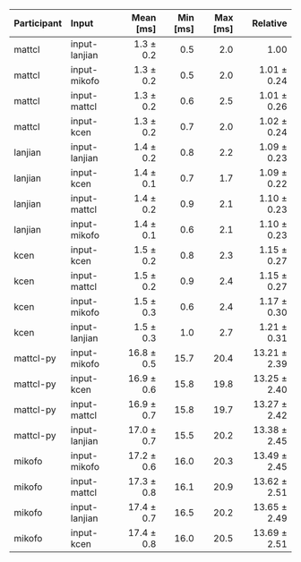 | Participant | Input | Mean [ms] | Min [ms] | Max [ms] | Relative |
|:---|:---|---:|---:|---:|---:|
| mattcl | input-lanjian | 1.3 ± 0.2 | 0.5 | 2.0 | 1.00 |
| mattcl | input-mikofo | 1.3 ± 0.2 | 0.5 | 2.0 | 1.01 ± 0.24 |
| mattcl | input-mattcl | 1.3 ± 0.2 | 0.6 | 2.5 | 1.01 ± 0.26 |
| mattcl | input-kcen | 1.3 ± 0.2 | 0.7 | 2.0 | 1.02 ± 0.24 |
| lanjian | input-lanjian | 1.4 ± 0.2 | 0.8 | 2.2 | 1.09 ± 0.23 |
| lanjian | input-kcen | 1.4 ± 0.1 | 0.7 | 1.7 | 1.09 ± 0.22 |
| lanjian | input-mattcl | 1.4 ± 0.2 | 0.9 | 2.1 | 1.10 ± 0.23 |
| lanjian | input-mikofo | 1.4 ± 0.1 | 0.6 | 2.1 | 1.10 ± 0.23 |
| kcen | input-kcen | 1.5 ± 0.2 | 0.8 | 2.3 | 1.15 ± 0.27 |
| kcen | input-mattcl | 1.5 ± 0.2 | 0.9 | 2.4 | 1.15 ± 0.27 |
| kcen | input-mikofo | 1.5 ± 0.3 | 0.6 | 2.4 | 1.17 ± 0.30 |
| kcen | input-lanjian | 1.5 ± 0.3 | 1.0 | 2.7 | 1.21 ± 0.31 |
| mattcl-py | input-mikofo | 16.8 ± 0.5 | 15.7 | 20.4 | 13.21 ± 2.39 |
| mattcl-py | input-kcen | 16.9 ± 0.6 | 15.8 | 19.8 | 13.25 ± 2.40 |
| mattcl-py | input-mattcl | 16.9 ± 0.7 | 15.8 | 19.7 | 13.27 ± 2.42 |
| mattcl-py | input-lanjian | 17.0 ± 0.7 | 15.5 | 20.2 | 13.38 ± 2.45 |
| mikofo | input-mikofo | 17.2 ± 0.6 | 16.0 | 20.3 | 13.49 ± 2.45 |
| mikofo | input-mattcl | 17.3 ± 0.8 | 16.1 | 20.9 | 13.62 ± 2.51 |
| mikofo | input-lanjian | 17.4 ± 0.7 | 16.5 | 20.2 | 13.65 ± 2.49 |
| mikofo | input-kcen | 17.4 ± 0.8 | 16.0 | 20.5 | 13.69 ± 2.51 |
